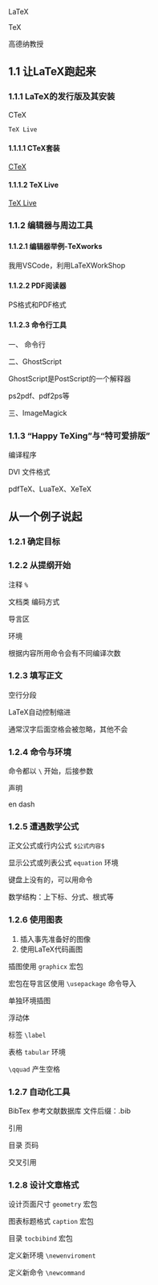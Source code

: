 LaTeX

TeX

高德纳教授

## 1.1 让LaTeX跑起来

### 1.1.1 LaTeX的发行版及其安装
CTeX

`TeX Live`

#### 1.1.1.1 CTeX套装
[CTeX](http://www.ctex.org/HomePage)

#### 1.1.1.2 TeX Live
[TeX Live](https://tug.org/texlive/)

### 1.1.2 编辑器与周边工具
#### 1.1.2.1 编辑器举例-TeXworks 
我用VSCode，利用LaTeXWorkShop

#### 1.1.2.2 PDF阅读器

PS格式和PDF格式

#### 1.1.2.3 命令行工具
一、 命令行

二、GhostScript

GhostScript是PostScript的一个解释器

ps2pdf、pdf2ps等

三、ImageMagick

### 1.1.3 “Happy TeXing”与“特可爱排版”

编译程序

DVI 文件格式

pdfTeX、LuaTeX、XeTeX

## 从一个例子说起
### 1.2.1 确定目标
### 1.2.2 从提纲开始
注释  `%`

文档类 编码方式

导言区

环境

根据内容所用命令会有不同编译次数

### 1.2.3 填写正文
空行分段

LaTeX自动控制缩进

通常汉字后面空格会被忽略，其他不会

### 1.2.4 命令与环境
命令都以 `\` 开始，后接参数

声明

en dash

### 1.2.5 遭遇数学公式

正文公式或行内公式 `$公式内容$`

显示公式或列表公式 `equation` 环境

键盘上没有的，可以用命令

数学结构：上下标、分式、根式等

### 1.2.6 使用图表
1. 插入事先准备好的图像
2. 使用LaTeX代码画图

插图使用 `graphicx` 宏包

宏包在导言区使用 `\usepackage` 命令导入

单独环境插图

浮动体

标签 `\label`

表格 `tabular` 环境

`\qquad` 产生空格

### 1.2.7 自动化工具
BibTex  参考文献数据库 文件后缀：.bib

引用

目录 页码

交叉引用

### 1.2.8 设计文章格式
设计页面尺寸 `geometry` 宏包

图表标题格式 `caption` 宏包

目录 `tocbibind` 宏包

定义新环境 `\newenviroment`

定义新命令 `\newcommand`